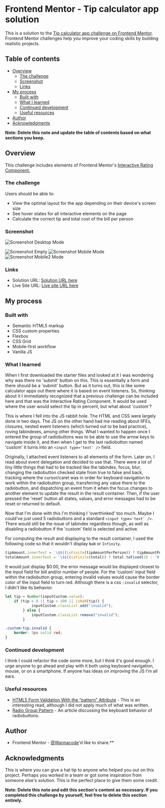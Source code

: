 # Frontend Mentor - Tip calculator app solution

This is a solution to the [Tip calculator app challenge on Frontend Mentor](https://www.frontendmentor.io/challenges/tip-calculator-app-ugJNGbJUX). Frontend Mentor challenges help you improve your coding skills by building realistic projects.

## Table of contents

- [Overview](#overview)
  - [The challenge](#the-challenge)
  - [Screenshot](#screenshot)
  - [Links](#links)
- [My process](#my-process)
  - [Built with](#built-with)
  - [What I learned](#what-i-learned)
  - [Continued development](#continued-development)
  - [Useful resources](#useful-resources)
- [Author](#author)
- [Acknowledgments](#acknowledgments)

**Note: Delete this note and update the table of contents based on what sections you keep.**

## Overview

This challenge includes elements of Frontend Mentor's [Interactive Rating Component.](https://www.frontendmentor.io/challenges/interactive-rating-component-koxpeBUmI/hub)

### The challenge

Users should be able to:

- View the optimal layout for the app depending on their device's screen size
- See hover states for all interactive elements on the page
- Calculate the correct tip and total cost of the bill per person

### Screenshot

![Screenshot Desktop Mode](./Screenshot-desktop-202307-17.png)

![Screenshot Empty](./Screenshot-mobile-empty-202307-17.png)
![Screenshot Mobile Mode](./Screenshot-mobile-202307-17.png)
![Screenshot Mobile2 Mode](./Screenshot-mobile-2-202307-17.png)

### Links

- Solution URL: [Solution URL here](https://github.com/kwngptrl/FEM-tip-calculator-app-main)
- Live Site URL: [Live site URL here](https://kwngptrl.github.io/FEM-tip-calculator-app-main/)

## My process

### Built with

- Semantic HTML5 markup
- CSS custom properties
- Flexbox
- CSS Grid
- Mobile-first workflow
- Vanilla JS

### What I learned

When I first downloaded the starter files and looked at it I was wondering why was there no 'submit' button on this. This is essentially a form and there should be a 'submit' button. But as it turns out, this is like some calculator apps out there where it is based on event listeners. So, thinking about it I immediately recognized that a previous challenge can be included here and that was the Interactive Rating Component. It would be used where the user would select the tip in percent, but what about 'custom'?

This is where I fell into the JS rabbit hole. The HTML and CSS were largely done in two days. The JS on the other hand had me reading about IIFEs, closures, nested event listeners (which turned out to be bad practice), roving tabindexes, among other things. What I wanted to happen once I entered the group of radiobuttons was to be able to use the arrow keys to navigate inside it, and then when I get to the last radiobutton named 'custom' it turns into an `<input type='text' />` field.

Originally, I attached event listeners to all elements of the form. Later on, I read about event delegation and decided to use that. There were a lot of tiny little things that had to be tracked like the tabindex, focus, blur, changing the radiobutton checked state from true to false and back, tracking where the cursor/caret was in order for keyboard navigation to work within the radiobutton group, transferring any value there to the radiobutton, and dispatching an event from it when the focus changes to another element to update the result in the result container. Then, if the user pressed the 'reset' button all states, values, and error messages had to be reset or returned to default.

Now that I'm done with this I'm thinking I 'overthinked' too much. Maybe I could've just used 5 radiobuttons and a standard `<input type='text' />`. There would still be the issue of tabindex regardless though, as well as disabling a radiobutton if the 'custom' field is selected and active.

For computing the result and displaying to the result container, I used the following code so that it wouldn't display `NaN` or `Infinity`.
```js
tipAmount.innerText = `\$${(isFinite(tipAmountPerPerson)) ? tipAmountPerPerson.toFixed(2): '0.00'}`;
totalAmount.innerText = `\$${(isFinite(total)) ? total.toFixed(2) : '0.00'}`;
```
It would just display $0.00, the error message would be displayed closest to the input field for bill and/or number of people. For the 'custom' input field within the radiobutton group, entering invalid values would cause the border color of the input field to turn red. Although there is a css ```:invalid``` selector, I didn't like its behavior.
```js
let tip = Number(inputCustom.value);
    if (tip < 0 || tip > 100 || isNaN(tip)) {
            inputCustom.classList.add("invalid");
        } else {
            inputCustom.classList.remove("invalid");
        }
```
```css
.custom-tip.invalid {
    border: 3px solid red;
}
```

### Continued development

I think I could refactor the code some more, but I think it's good enough. I urge anyone to go ahead and play with it both using keyboard navigation,  mouse, or on a smartphone. If anyone has ideas on improving the JS I'm all ears.

### Useful resources

- [HTML5 Form Validation With the “pattern” Attribute](https://webdesign.tutsplus.com/html5-form-validation-with-the-pattern-attribute--cms-25145t) - This is an interesting read, although I did not apply much of what was written.
- [Radio Group Pattern](https://www.w3.org/WAI/ARIA/apg/patterns/radio/#keyboard_interaction) - An article discussing the keyboard behavior of radiobuttons.

## Author

- Frontend Mentor - [@Wannacode](https://www.frontendmentor.io/profile/kwngptrl)'d like to share.**

## Acknowledgments

This is where you can give a hat tip to anyone who helped you out on this project. Perhaps you worked in a team or got some inspiration from someone else's solution. This is the perfect place to give them some credit.

**Note: Delete this note and edit this section's content as necessary. If you completed this challenge by yourself, feel free to delete this section entirely.**
